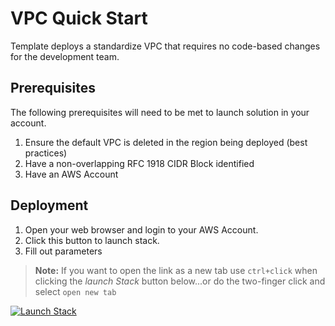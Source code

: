 # VPC Quick Start

 Template deploys a standardize VPC that requires no code-based changes for the development team.

## Prerequisites

The following prerequisites will need to be met to launch solution in your account.

1. Ensure the default VPC is deleted in the region being deployed (best practices)
2. Have a non-overlapping RFC 1918 CIDR Block identified
3. Have an AWS Account

## Deployment

1. Open your web browser and login to your AWS Account.
2. Click this button to launch stack.
3. Fill out parameters

> **Note:** If you want to open the link as a new tab use `ctrl+click` when clicking the *launch Stack* button below...or do the two-finger click and select `open new tab`

[![Launch Stack](https://cdn.rawgit.com/buildkite/cloudformation-launch-stack-button-svg/master/launch-stack.svg)](https://console.aws.amazon.com/cloudformation/home#/stacks/new?templateURL=https://rolston-cloud-library.s3.amazonaws.com/vpc/vpc.yml)
